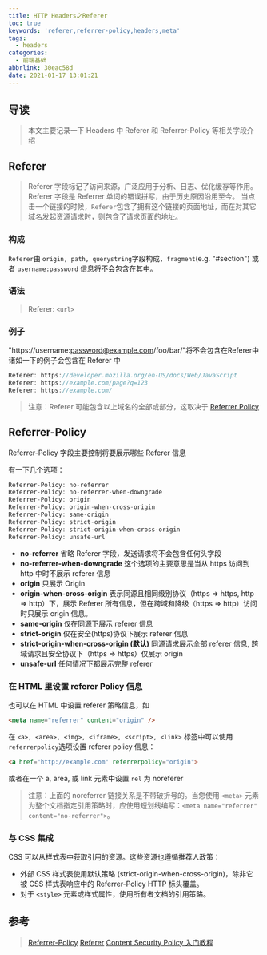 ```yaml
---
title: HTTP Headers之Referer
toc: true
keywords: 'referer,referrer-policy,headers,meta'
tags:
  - headers
categories:
  - 前端基础
abbrlink: 30eac58d
date: 2021-01-17 13:01:21
---
```


## 导读
> 本文主要记录一下 Headers 中 Referer 和 Referrer-Policy 等相关字段介绍

<!-- more -->

## Referer

> Referer 字段标记了访问来源，广泛应用于分析、日志、优化缓存等作用。
> Referer 字段是 Referrer 单词的错误拼写，由于历史原因沿用至今。
> 当点击一个链接的时候，`Referer`包含了拥有这个链接的页面地址，而在对其它域名发起资源请求时，则包含了请求页面的地址。


###   构成

`Referer`由 `origin, path, querystring`字段构成，`fragment`(e.g. "#section") 或者 `username:password` 信息将不会包含在其中。

###   语法

> Referer: `<url>`

###   例子

"https://username:password@example.com/foo/bar/"将不会包含在Referer中
诸如一下的例子会包含在 Referer 中

```javascript
Referer: https://developer.mozilla.org/en-US/docs/Web/JavaScript
Referer: https://example.com/page?q=123
Referer: https://example.com/
```

> 注意：Referer 可能包含以上域名的全部或部分，这取决于 [Referrer Policy](#Referrer-Policy)

## Referrer-Policy

Referrer-Policy 字段主要控制将要展示哪些 Referer 信息

有一下几个选项：

```javascript
Referrer-Policy: no-referrer
Referrer-Policy: no-referrer-when-downgrade
Referrer-Policy: origin
Referrer-Policy: origin-when-cross-origin
Referrer-Policy: same-origin
Referrer-Policy: strict-origin
Referrer-Policy: strict-origin-when-cross-origin
Referrer-Policy: unsafe-url
```

-   **no-referrer**
    省略 Referer 字段，发送请求将不会包含任何头字段
-   **no-referrer-when-downgrade**
    这个选项的主要意思是当从 https 访问到 http 中时不展示 referer 信息
-   **origin**
    只展示 Origin
-   **origin-when-cross-origin**
    表示同源且相同级别协议（https => https, http => http）下，展示 Referer 所有信息，但在跨域和降级（https => http）访问时只展示 origin 信息。
-   **same-origin**
    仅在同源下展示 referer 信息
-   **strict-origin**
    仅在安全(https)协议下展示 referer 信息
-   **strict-origin-when-cross-origin (默认)**
    同源请求展示全部 referer 信息, 跨域请求且安全协议下（https => https）仅展示 origin
-   **unsafe-url**
    任何情况下都展示完整 referer

### 在 HTML 里设置 referer Policy 信息

也可以在 HTML 中设置 referer 策略信息，如

```html
<meta name="referrer" content="origin" />
```

在 `<a>, <area>, <img>, <iframe>, <script>, <link>` 标签中可以使用`referrerpolicy`选项设置 referer policy 信息：

```html
<a href="http://example.com" referrerpolicy="origin">
```

或者在一个 a, area, 或 link 元素中设置 `rel` 为 noreferer

> 注意：上面的 noreferrer 链接关系是不带破折号的。当您使用 `<meta>` 元素为整个文档指定引用策略时，应使用短划线编写：`<meta name="referrer" content="no-referrer">`。

### 与 CSS 集成

CSS 可以从样式表中获取引用的资源。这些资源也遵循推荐人政策：

-   外部 CSS 样式表使用默认策略 (strict-origin-when-cross-origin)，除非它被 CSS 样式表响应中的 Referrer-Policy HTTP 标头覆盖。
-   对于 `<style>` 元素或样式属性，使用所有者文档的引用策略。

## 参考

> [Referrer-Policy](https://developer.mozilla.org/en-US/docs/Web/HTTP/Headers/Referrer-Policy#integration_with_html)
[Referer](https://developer.mozilla.org/en-US/docs/Web/HTTP/Headers/Referer)
[Content Security Policy 入门教程](https://www.ruanyifeng.com/blog/2016/09/csp.html)

